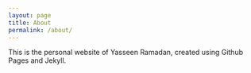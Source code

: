 ```yaml
---
layout: page
title: About
permalink: /about/
---
```


This is the personal website of Yasseen Ramadan, created using Github Pages and Jekyll.

[jekyll-organization]: https://github.com/jekyll
